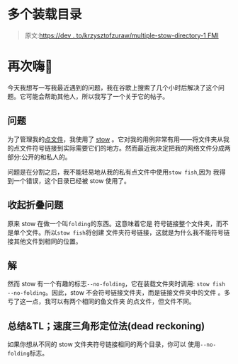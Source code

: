 # 多个装载目录

> 原文:[https://dev . to/krzysztofzuraw/multiple-stow-directory-1 FMI](https://dev.to/krzysztofzuraw/multiple-stow-directories-1fmi)

# [](#hi-again)再次嗨👋

今天我想写一写我最近遇到的问题，我在谷歌上搜索了几个小时后解决了这个问题。它可能会帮助其他人，所以我写了一个关于它的帖子。

## [](#problem)问题

为了管理我的[点文件](https://github.com/krzysztofzuraw/dotfiles)，我使用了
[stow](https://www.gnu.org/software/stow/) 。它对我的用例非常有用——将文件夹从我的点文件符号链接到实际需要它们的地方。然而最近我决定把我的网络文件分成两部分:公开的和私人的。

问题是在分割之后，我不能轻易地从我的私有点文件中使用`stow fish`,因为
我得到一个错误，这个目录已经被 stow 使用了。

## [](#stow-folding-problem)收起折叠问题

原来 stow 在做一个叫`folding`的东西。这意味着它是
符号链接整个文件夹，而不是单个文件。所以`stow fish`将创建
文件夹符号链接，这就是为什么我不能符号链接其他文件到相同的位置。

## [](#solution)解

然而 stow 有一个有趣的标志`--no-folding`，它在装载文件夹时调用:
`stow fish --no-folding`。因此，stow 不会符号链接文件夹，而是链接文件夹中的文件
。多亏了这一点，我可以有两个相同的鱼文件夹
的点文件，但文件不同。

## [](#summary-amp-tldr)总结&TL；速度三角形定位法(dead reckoning)

如果你想从不同的 stow 文件夹符号链接相同的两个目录，你可以
使用`--no-folding`标志。